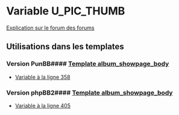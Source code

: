 # Variable U_PIC_THUMB
[Explication sur le forum des forums](http://forum.forumactif.com/t294113-listing-des-variables#U_PIC_THUMB)
## Utilisations dans les templates
### Version PunBB#### [Template album_showpage_body](punbb/album_showpage_body.md)
* [Variable à la ligne 358](../punbb/album_showpage_body.tpl#L358)
### Version phpBB2#### [Template album_showpage_body](subsilver/album_showpage_body.md)
* [Variable à la ligne 405](../subsilver/album_showpage_body.tpl#L405)